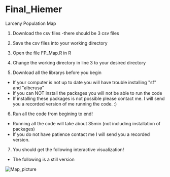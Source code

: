 # Final_Hiemer
Larceny Population Map

1. Download the csv files
  -there should be 3 csv files 
2. Save the csv files into your working directory 

3. Open the file FP_Map.R in R  
4. Change the working directory in line 3 to your desired directory 
5. Download all the librarys before you begin
  - If your computer is not up to date you will have trouble installing "sf" and "alberusa"
  - If you can NOT install the packages you will not be able to run the code
  - If installing these packages is not possible please contact me. 
    I will send you a recorded version of me running the code. :)
6. Run all the code from begining to end!
  - Running all the code will take about 35min (not including installation of packages)
  - If you do not have patience contact me I will send you a recorded version. 
7. You should get the following interactive visualization!
  - The following is a still version 

![Map_picture](https://user-images.githubusercontent.com/42781599/118755291-7287d900-b81d-11eb-81aa-eb77fffacfab.png)
